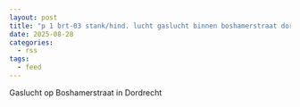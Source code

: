 ```yaml
---
layout: post
title: "p 1 brt-03 stank/hind. lucht gaslucht binnen boshamerstraat dordrecht 186631"
date: 2025-08-28
categories: 
  - rss
tags: 
  - feed
---
```


Gaslucht op Boshamerstraat in Dordrecht
